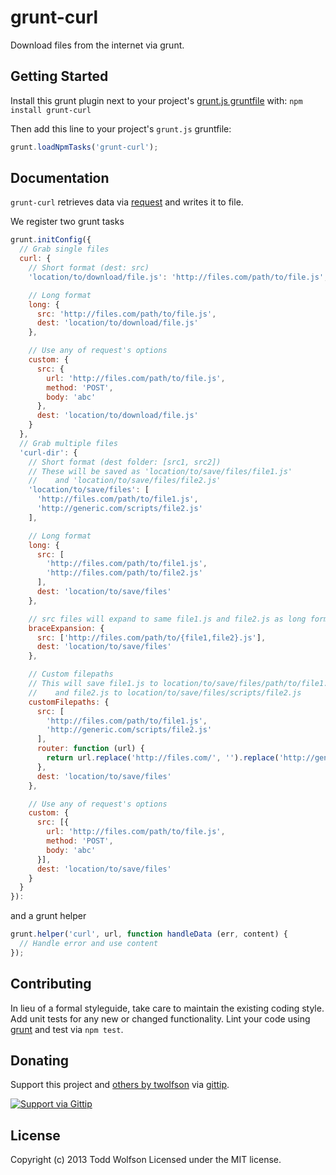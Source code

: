 # grunt-curl

Download files from the internet via grunt.

## Getting Started
Install this grunt plugin next to your project's [grunt.js gruntfile][getting_started] with: `npm install grunt-curl`

Then add this line to your project's `grunt.js` gruntfile:

```javascript
grunt.loadNpmTasks('grunt-curl');
```

[grunt]: http://gruntjs.com/
[getting_started]: https://github.com/gruntjs/grunt/blob/master/docs/getting_started.md

## Documentation
`grunt-curl` retrieves data via [request][request] and writes it to file.

We register two grunt tasks
```js
grunt.initConfig({
  // Grab single files
  curl: {
    // Short format (dest: src)
    'location/to/download/file.js': 'http://files.com/path/to/file.js',

    // Long format
    long: {
      src: 'http://files.com/path/to/file.js',
      dest: 'location/to/download/file.js'
    },

    // Use any of request's options
    custom: {
      src: {
        url: 'http://files.com/path/to/file.js',
        method: 'POST',
        body: 'abc'
      },
      dest: 'location/to/download/file.js'
    }
  },
  // Grab multiple files
  'curl-dir': {
    // Short format (dest folder: [src1, src2])
    // These will be saved as 'location/to/save/files/file1.js'
    //    and 'location/to/save/files/file2.js'
    'location/to/save/files': [
      'http://files.com/path/to/file1.js',
      'http://generic.com/scripts/file2.js'
    ],

    // Long format
    long: {
      src: [
        'http://files.com/path/to/file1.js',
        'http://files.com/path/to/file2.js'
      ],
      dest: 'location/to/save/files'
    },

    // src files will expand to same file1.js and file2.js as long format
    braceExpansion: {
      src: ['http://files.com/path/to/{file1,file2}.js'],
      dest: 'location/to/save/files'
    },

    // Custom filepaths
    // This will save file1.js to location/to/save/files/path/to/file1.js
    //    and file2.js to location/to/save/files/scripts/file2.js
    customFilepaths: {
      src: [
        'http://files.com/path/to/file1.js',
        'http://generic.com/scripts/file2.js'
      ],
      router: function (url) {
        return url.replace('http://files.com/', '').replace('http://generic.com/', '');
      },
      dest: 'location/to/save/files'
    },

    // Use any of request's options
    custom: {
      src: [{
        url: 'http://files.com/path/to/file.js',
        method: 'POST',
        body: 'abc'
      }],
      dest: 'location/to/save/files'
    }
  }
}):
```

and a grunt helper
```js
grunt.helper('curl', url, function handleData (err, content) {
  // Handle error and use content
});
```

[request]: https://github.com/mikeal/request

## Contributing
In lieu of a formal styleguide, take care to maintain the existing coding style. Add unit tests for any new or changed functionality. Lint your code using [grunt][grunt] and test via `npm test`.

## Donating
Support this project and [others by twolfson][gittip] via [gittip][].

[![Support via Gittip][gittip-badge]][gittip]

[gittip-badge]: https://rawgithub.com/twolfson/gittip-badge/master/dist/gittip.png
[gittip]: https://www.gittip.com/twolfson

## License
Copyright (c) 2013 Todd Wolfson
Licensed under the MIT license.
